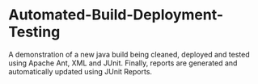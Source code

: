 # Automated-Build-Deployment-Testing
A demonstration of a new java build being cleaned, deployed and tested using Apache Ant, XML and JUnit. Finally, reports are generated and automatically updated using JUnit Reports.
